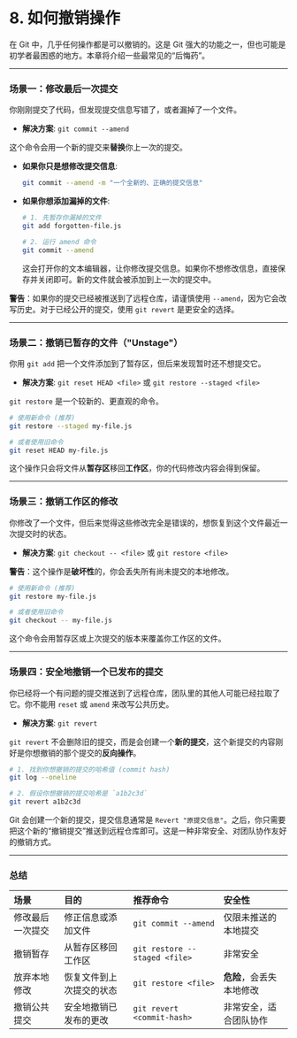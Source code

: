 # 8. 如何撤销操作

在 Git 中，几乎任何操作都是可以撤销的。这是 Git 强大的功能之一，但也可能是初学者最困惑的地方。本章将介绍一些最常见的“后悔药”。

---

### 场景一：修改最后一次提交

你刚刚提交了代码，但发现提交信息写错了，或者漏掉了一个文件。

*   **解决方案**: `git commit --amend`

这个命令会用一个新的提交来**替换**你上一次的提交。

*   **如果你只是想修改提交信息**:
    ```bash
    git commit --amend -m "一个全新的、正确的提交信息"
    ```

*   **如果你想添加漏掉的文件**:
    ```bash
    # 1. 先暂存你漏掉的文件
    git add forgotten-file.js

    # 2. 运行 amend 命令
    git commit --amend
    ```
    这会打开你的文本编辑器，让你修改提交信息。如果你不想修改信息，直接保存并关闭即可。新的文件就会被添加到上一次的提交中。

**警告**：如果你的提交已经被推送到了远程仓库，请谨慎使用 `--amend`，因为它会改写历史。对于已经公开的提交，使用 `git revert` 是更安全的选择。

---

### 场景二：撤销已暂存的文件（"Unstage"）

你用 `git add` 把一个文件添加到了暂存区，但后来发现暂时还不想提交它。

*   **解决方案**: `git reset HEAD <file>` 或 `git restore --staged <file>`

`git restore` 是一个较新的、更直观的命令。

```bash
# 使用新命令 (推荐)
git restore --staged my-file.js

# 或者使用旧命令
git reset HEAD my-file.js
```
这个操作只会将文件从**暂存区**移回**工作区**，你的代码修改内容会得到保留。

---

### 场景三：撤销工作区的修改

你修改了一个文件，但后来觉得这些修改完全是错误的，想恢复到这个文件最近一次提交时的状态。

*   **解决方案**: `git checkout -- <file>` 或 `git restore <file>`

**警告**：这个操作是**破坏性**的，你会丢失所有尚未提交的本地修改。

```bash
# 使用新命令 (推荐)
git restore my-file.js

# 或者使用旧命令
git checkout -- my-file.js
```
这个命令会用暂存区或上次提交的版本来覆盖你工作区的文件。

---

### 场景四：安全地撤销一个已发布的提交

你已经将一个有问题的提交推送到了远程仓库，团队里的其他人可能已经拉取了它。你不能用 `reset` 或 `amend` 来改写公共历史。

*   **解决方案**: `git revert`

`git revert` 不会删除旧的提交，而是会创建一个**新的提交**，这个新提交的内容刚好是你想撤销的那个提交的**反向操作**。

```bash
# 1. 找到你想撤销的提交的哈希值 (commit hash)
git log --oneline

# 2. 假设你想撤销的提交哈希是 `a1b2c3d`
git revert a1b2c3d
```
Git 会创建一个新的提交，提交信息通常是 `Revert "原提交信息"`。之后，你只需要把这个新的“撤销提交”推送到远程仓库即可。这是一种非常安全、对团队协作友好的撤销方式。

---
### 总结

| 场景 | 目的 | 推荐命令 | 安全性 |
| :--- | :--- | :--- | :--- |
| 修改最后一次提交 | 修正信息或添加文件 | `git commit --amend` | 仅限未推送的本地提交 |
| 撤销暂存 | 从暂存区移回工作区 | `git restore --staged <file>` | 非常安全 |
| 放弃本地修改 | 恢复文件到上次提交的状态 | `git restore <file>` | **危险**，会丢失本地修改 |
| 撤销公共提交 | 安全地撤销已发布的更改 | `git revert <commit-hash>` | 非常安全，适合团队协作 |
